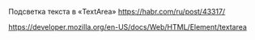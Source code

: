 


Подсветка текста в «TextArea»
https://habr.com/ru/post/43317/


https://developer.mozilla.org/en-US/docs/Web/HTML/Element/textarea



